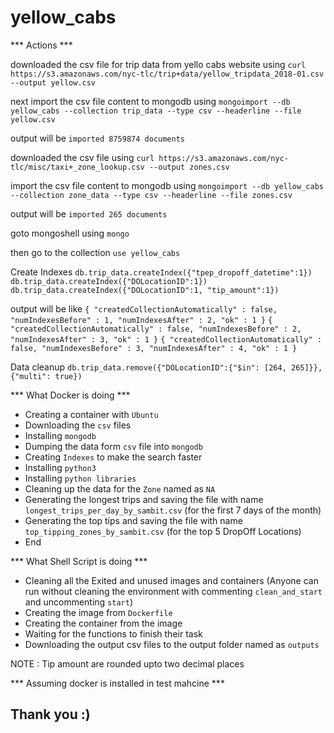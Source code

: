 # yellow_cabs

*** Actions ***

downloaded the csv file for trip data from yello cabs website using
`curl https://s3.amazonaws.com/nyc-tlc/trip+data/yellow_tripdata_2018-01.csv --output yellow.csv`

next import the csv file content to mongodb using
`mongoimport --db yellow_cabs --collection trip_data --type csv --headerline --file yellow.csv`

output will be `imported 8759874 documents`

downloaded the csv file using
`curl https://s3.amazonaws.com/nyc-tlc/misc/taxi+_zone_lookup.csv --output zones.csv`

import the csv file content to mongodb using
`mongoimport --db yellow_cabs --collection zone_data --type csv --headerline --file zones.csv`

output will be `imported 265 documents`

goto mongoshell using `mongo`

then go to the collection
`use yellow_cabs`

Create Indexes
`db.trip_data.createIndex({"tpep_dropoff_datetime":1})`
`db.trip_data.createIndex({"DOLocationID":1})`
`db.trip_data.createIndex({"DOLocationID":1, "tip_amount":1})`

output will be like
`{ "createdCollectionAutomatically" : false, "numIndexesBefore" : 1, "numIndexesAfter" : 2, "ok" : 1 }`
`{ "createdCollectionAutomatically" : false, "numIndexesBefore" : 2, "numIndexesAfter" : 3, "ok" : 1 }`
`{ "createdCollectionAutomatically" : false, "numIndexesBefore" : 3, "numIndexesAfter" : 4, "ok" : 1 }`

Data cleanup
`db.trip_data.remove({"DOLocationID":{"$in": [264, 265]}}, {"multi": true})`


*** What Docker is doing ***
- Creating a container with `Ubuntu`
- Downloading the `csv` files
- Installing `mongodb`
- Dumping the data form `csv` file into `mongodb`
- Creating `Indexes` to make the search faster
- Installing `python3`
- Installing `python libraries`
- Cleaning up the data for the `Zone` named as `NA`
- Generating the longest trips and saving the file with name `longest_trips_per_day_by_sambit.csv` (for the first 7 days of the month)
- Generating the top tips and saving the file with name `top_tipping_zones_by_sambit.csv` (for the top 5 DropOff Locations)
- End 


*** What Shell Script is doing ***
- Cleaning all the Exited and unused images and containers (Anyone can run without cleaning the environment with commenting `clean_and_start` and uncommenting `start`)
- Creating the image from `Dockerfile` 
- Creating the container from the image
- Waiting for the functions to finish their task
- Downloading the output csv files to the output folder named as `outputs`


NOTE : Tip amount are rounded upto two decimal places

*** Assuming docker is installed in test mahcine ***

## Thank you :)
